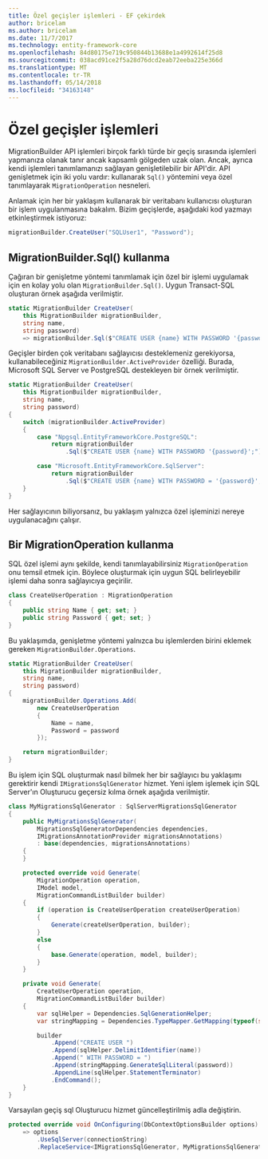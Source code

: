 ```yaml
---
title: Özel geçişler işlemleri - EF çekirdek
author: bricelam
ms.author: bricelam
ms.date: 11/7/2017
ms.technology: entity-framework-core
ms.openlocfilehash: 84d80175e719c950844b13688e1a4992614f25d8
ms.sourcegitcommit: 038acd91ce2f5a28d76dcd2eab72eeba225e366d
ms.translationtype: MT
ms.contentlocale: tr-TR
ms.lasthandoff: 05/14/2018
ms.locfileid: "34163148"
---
```

<a name="custom-migrations-operations"></a>Özel geçişler işlemleri
============================
MigrationBuilder API işlemleri birçok farklı türde bir geçiş sırasında işlemleri yapmanıza olanak tanır ancak kapsamlı gölgeden uzak olan. Ancak, ayrıca kendi işlemleri tanımlamanızı sağlayan genişletilebilir bir API'dir. API genişletmek için iki yolu vardır: kullanarak `Sql()` yöntemini veya özel tanımlayarak `MigrationOperation` nesneleri.

Anlamak için her bir yaklaşım kullanarak bir veritabanı kullanıcısı oluşturan bir işlem uygulanmasına bakalım. Bizim geçişlerde, aşağıdaki kod yazmayı etkinleştirmek istiyoruz:

``` csharp
migrationBuilder.CreateUser("SQLUser1", "Password");
```

<a name="using-migrationbuildersql"></a>MigrationBuilder.Sql() kullanma
----------------------------
Çağıran bir genişletme yöntemi tanımlamak için özel bir işlemi uygulamak için en kolay yolu olan `MigrationBuilder.Sql()`.
Uygun Transact-SQL oluşturan örnek aşağıda verilmiştir.

``` csharp
static MigrationBuilder CreateUser(
    this MigrationBuilder migrationBuilder,
    string name,
    string password)
    => migrationBuilder.Sql($"CREATE USER {name} WITH PASSWORD '{password}';");
```

Geçişler birden çok veritabanı sağlayıcısı desteklemeniz gerekiyorsa, kullanabileceğiniz `MigrationBuilder.ActiveProvider` özelliği. Burada, Microsoft SQL Server ve PostgreSQL destekleyen bir örnek verilmiştir.

``` csharp
static MigrationBuilder CreateUser(
    this MigrationBuilder migrationBuilder,
    string name,
    string password)
{
    switch (migrationBuilder.ActiveProvider)
    {
        case "Npgsql.EntityFrameworkCore.PostgreSQL":
            return migrationBuilder
                .Sql($"CREATE USER {name} WITH PASSWORD '{password}';");

        case "Microsoft.EntityFrameworkCore.SqlServer":
            return migrationBuilder
                .Sql($"CREATE USER {name} WITH PASSWORD = '{password}';");
    }
}
```

Her sağlayıcının biliyorsanız, bu yaklaşım yalnızca özel işleminizi nereye uygulanacağını çalışır.

<a name="using-a-migrationoperation"></a>Bir MigrationOperation kullanma
---------------------------
SQL özel işlemi aynı şekilde, kendi tanımlayabilirsiniz `MigrationOperation` onu temsil etmek için. Böylece oluşturmak için uygun SQL belirleyebilir işlemi daha sonra sağlayıcıya geçirilir.

``` csharp
class CreateUserOperation : MigrationOperation
{
    public string Name { get; set; }
    public string Password { get; set; }
}
```

Bu yaklaşımda, genişletme yöntemi yalnızca bu işlemlerden birini eklemek gereken `MigrationBuilder.Operations`.

``` csharp
static MigrationBuilder CreateUser(
    this MigrationBuilder migrationBuilder,
    string name,
    string password)
{
    migrationBuilder.Operations.Add(
        new CreateUserOperation
        {
            Name = name,
            Password = password
        });

    return migrationBuilder;
}
```

Bu işlem için SQL oluşturmak nasıl bilmek her bir sağlayıcı bu yaklaşımı gerektirir kendi `IMigrationsSqlGenerator` hizmet. Yeni işlem işlemek için SQL Server'ın Oluşturucu geçersiz kılma örnek aşağıda verilmiştir.

``` csharp
class MyMigrationsSqlGenerator : SqlServerMigrationsSqlGenerator
{
    public MyMigrationsSqlGenerator(
        MigrationsSqlGeneratorDependencies dependencies,
        IMigrationsAnnotationProvider migrationsAnnotations)
        : base(dependencies, migrationsAnnotations)
    {
    }

    protected override void Generate(
        MigrationOperation operation,
        IModel model,
        MigrationCommandListBuilder builder)
    {
        if (operation is CreateUserOperation createUserOperation)
        {
            Generate(createUserOperation, builder);
        }
        else
        {
            base.Generate(operation, model, builder);
        }
    }

    private void Generate(
        CreateUserOperation operation,
        MigrationCommandListBuilder builder)
    {
        var sqlHelper = Dependencies.SqlGenerationHelper;
        var stringMapping = Dependencies.TypeMapper.GetMapping(typeof(string));

        builder
            .Append("CREATE USER ")
            .Append(sqlHelper.DelimitIdentifier(name))
            .Append(" WITH PASSWORD = ")
            .Append(stringMapping.GenerateSqlLiteral(password))
            .AppendLine(sqlHelper.StatementTerminator)
            .EndCommand();
    }
}
```

Varsayılan geçiş sql Oluşturucu hizmet güncelleştirilmiş adla değiştirin.

``` csharp
protected override void OnConfiguring(DbContextOptionsBuilder options)
    => options
        .UseSqlServer(connectionString)
        .ReplaceService<IMigrationsSqlGenerator, MyMigrationsSqlGenerator>();
```
